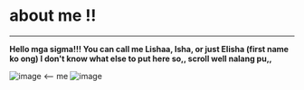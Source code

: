 # **about me !!**

---
 **Hello mga sigma!!! You can call me Lishaa, Isha, or just Elisha (first name ko ong) I don't know what else to put here so,, scroll well nalang pu,,**
 
![image](https://i.pinimg.com/236x/ba/7e/72/ba7e7210dc292f623affdf32ff93c228.jpg) <-- me
![image](https://i.ytimg.com/vi/NpqpFILMdO8/maxresdefault.jpg)
